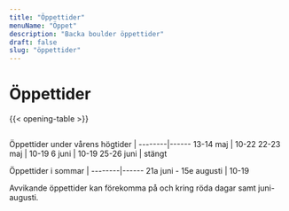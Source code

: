 ```yaml
---
title: "Öppettider"
menuName: "Öppet"
description: "Backa boulder öppettider"
draft: false
slug: "öppettider"
---
```


# Öppettider

{{< opening-table >}}

##

Öppettider under vårens högtider    |
--------|------
13-14 maj | 10-22
22-23 maj | 10-19
6 juni | 10-19
25-26 juni | stängt

Öppettider i sommar    |
--------|------
21a juni - 15e augusti | 10-19

<!-- 
You can use this template for temporary opening hours.
Copy paste the following to below the opening-table obove 

##

Öppettider under påsken    | 
--------|------
Långfredagen     | 10-19
Påskafton   | 10-19
Påskdagen | 10-19
Annandag påsk | 10-19
-->

Avvikande öppettider kan förekomma på och kring röda dagar samt juni-augusti.

